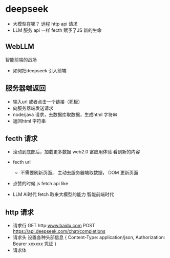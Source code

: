 # deepseek
- 大模型在哪？
  远程
  http api 请求
- LLM 服务
  api 一样
  fecth 赋予了JS 新的生命
## WebLLM
智能前端的战场
- 如何把deepseek 引入前端

## 服务器端返回
- 输入url 或者点击一个链接（死板）
- 向服务器端发送请求
- node/java 请求，去数据库取数据，生成html 字符串
- 返回html 字符串

## fecth 请求
- 滚动到底部后，加载更多数据 web2.0 富应用体验
  看到新的内容
- fecth url
  - 不需要刷新页面， 主动去服务器端取数据， DOM 更新页面
- 点赞的时候
  js fetch api like

- LLM AI时代
  fetch 取来大模型的能力 智能前端时代

## http 请求
  - 请求行 GET http:www.baidu.com
    POST https://api.deepseek.com/chat/completions
  - 请求头
    设置各种头部信息
    {
        Content-Type: application/json,
        Authorization: Bearer xxxxxx 凭证
    }
  - 请求体
    